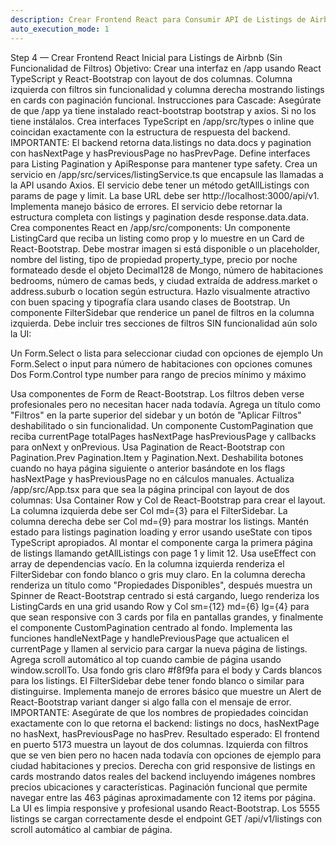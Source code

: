 ```yaml
---
description: Crear Frontend React para Consumir API de Listings de Airbnb
auto_execution_mode: 1
---
```


Step 4 — Crear Frontend React Inicial para Listings de Airbnb (Sin Funcionalidad de Filtros)
Objetivo: Crear una interfaz en /app usando React TypeScript y React-Bootstrap con layout de dos columnas. Columna izquierda con filtros sin funcionalidad y columna derecha mostrando listings en cards con paginación funcional.
Instrucciones para Cascade:
Asegúrate de que /app ya tiene instalado react-bootstrap bootstrap y axios. Si no los tiene instálalos.
Crea interfaces TypeScript en /app/src/types o inline que coincidan exactamente con la estructura de respuesta del backend. IMPORTANTE: El backend retorna data.listings no data.docs y pagination con hasNextPage y hasPreviousPage no hasPrevPage. Define interfaces para Listing Pagination y ApiResponse para mantener type safety.
Crea un servicio en /app/src/services/listingService.ts que encapsule las llamadas a la API usando Axios. El servicio debe tener un método getAllListings con params de page y limit. La base URL debe ser http://localhost:3000/api/v1. Implementa manejo básico de errores. El servicio debe retornar la estructura completa con listings y pagination desde response.data.data.
Crea componentes React en /app/src/components:
Un componente ListingCard que reciba un listing como prop y lo muestre en un Card de React-Bootstrap. Debe mostrar imagen si está disponible o un placeholder, nombre del listing, tipo de propiedad property_type, precio por noche formateado desde el objeto Decimal128 de Mongo, número de habitaciones bedrooms, número de camas beds, y ciudad extraída de address.market o address.suburb o location según estructura. Hazlo visualmente atractivo con buen spacing y tipografía clara usando clases de Bootstrap.
Un componente FilterSidebar que renderice un panel de filtros en la columna izquierda. Debe incluir tres secciones de filtros SIN funcionalidad aún solo la UI:

Un Form.Select o lista para seleccionar ciudad con opciones de ejemplo
Un Form.Select o input para número de habitaciones con opciones comunes
Dos Form.Control type number para rango de precios mínimo y máximo

Usa componentes de Form de React-Bootstrap. Los filtros deben verse profesionales pero no necesitan hacer nada todavía. Agrega un título como "Filtros" en la parte superior del sidebar y un botón de "Aplicar Filtros" deshabilitado o sin funcionalidad.
Un componente CustomPagination que reciba currentPage totalPages hasNextPage hasPreviousPage y callbacks para onNext y onPrevious. Usa Pagination de React-Bootstrap con Pagination.Prev Pagination.Item y Pagination.Next. Deshabilita botones cuando no haya página siguiente o anterior basándote en los flags hasNextPage y hasPreviousPage no en cálculos manuales.
Actualiza /app/src/App.tsx para que sea la página principal con layout de dos columnas:
Usa Container Row y Col de React-Bootstrap para crear el layout. La columna izquierda debe ser Col md={3} para el FilterSidebar. La columna derecha debe ser Col md={9} para mostrar los listings.
Mantén estado para listings pagination loading y error usando useState con tipos TypeScript apropiados.
Al montar el componente carga la primera página de listings llamando getAllListings con page 1 y limit 12. Usa useEffect con array de dependencias vacío.
En la columna izquierda renderiza el FilterSidebar con fondo blanco o gris muy claro. En la columna derecha renderiza un título como "Propiedades Disponibles", después muestra un Spinner de React-Bootstrap centrado si está cargando, luego renderiza los ListingCards en una grid usando Row y Col sm={12} md={6} lg={4} para que sean responsive con 3 cards por fila en pantallas grandes, y finalmente el componente CustomPagination centrado al fondo.
Implementa las funciones handleNextPage y handlePreviousPage que actualicen el currentPage y llamen al servicio para cargar la nueva página de listings. Agrega scroll automático al top cuando cambie de página usando window.scrollTo.
Usa fondo gris claro #f8f9fa para el body y Cards blancos para los listings. El FilterSidebar debe tener fondo blanco o similar para distinguirse.
Implementa manejo de errores básico que muestre un Alert de React-Bootstrap variant danger si algo falla con el mensaje de error.
IMPORTANTE: Asegúrate de que los nombres de propiedades coincidan exactamente con lo que retorna el backend: listings no docs, hasNextPage no hasNext, hasPreviousPage no hasPrev.
Resultado esperado: El frontend en puerto 5173 muestra un layout de dos columnas. Izquierda con filtros que se ven bien pero no hacen nada todavía con opciones de ejemplo para ciudad habitaciones y precios. Derecha con grid responsive de listings en cards mostrando datos reales del backend incluyendo imágenes nombres precios ubicaciones y características. Paginación funcional que permite navegar entre las 463 páginas aproximadamente con 12 items por página. La UI es limpia responsive y profesional usando React-Bootstrap. Los 5555 listings se cargan correctamente desde el endpoint GET /api/v1/listings con scroll automático al cambiar de página.